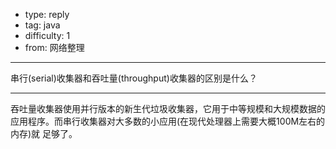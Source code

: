 - type: reply
- tag: java
- difficulty:  1
- from: 网络整理

--------

串行(serial)收集器和吞吐量(throughput)收集器的区别是什么？

---------

吞吐量收集器使用并行版本的新生代垃圾收集器，它用于中等规模和大规模数据的应用程序。而串行收集器对大多数的小应用(在现代处理器上需要大概100M左右的内存)就
足够了。

